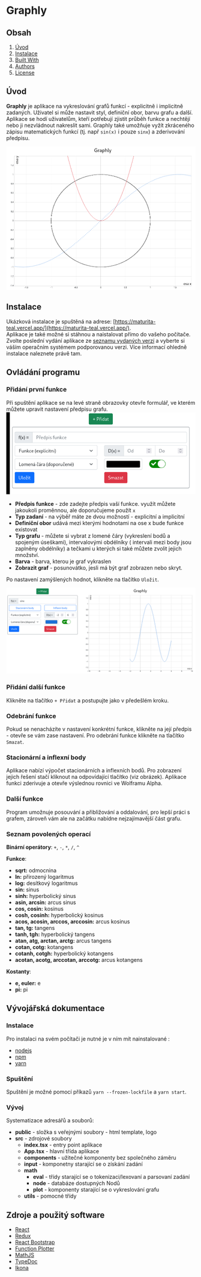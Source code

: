# Graphly

## Obsah

1. [Úvod](#vod)
2. [Instalace](#instalace)
3. [Built With](#built-with)
4. [Authors](#authors)
5. [License](#license)

## Úvod

**Graphly** je aplikace na vykreslování grafů funkcí - explicitně i implicitně zadaných. Uživatel si může nastavit styl,
definiční obor, barvu grafu a další. Aplikace se hodí uživatelům, kteří potřebují zjistit průběh funkce a nechtějí nebo
ji nezvládnout nakreslit sami. Graphly také umožňuje vyžít zkráceného zápisu matematických funkcí (tj. např `sin(x)` i
pouze `sinx`) a zderivování předpisu.

![alt](images/main.png)

## Instalace

Ukázková instalace je spuštěná na adrese: [https://maturita-teal.vercel.app/](https://maturita-teal.vercel.app/). \
Aplikace je také možné si stáhnou a naistalovat přímo do vašeho počítače. Zvolte poslední vydání aplikace
ze [seznamu vydaných verzí](https://github.com/maxa-ondrej/graphly/releases) a vyberte si váším operačním systémem
podporovanou verzi. Více informací ohledně instalace naleznete právě tam.

## Ovládání programu

### Přidání první funkce

Při spuštění aplikace se na levé straně obrazovky otevře formulář, ve kterém můžete upravit nastavení předpisu grafu.
![alt](images/nastaveni-predpisu.png)

- **Předpis funkce** - zde zadejte předpis vaší funkce. využít můžete jakoukoli proměnnou, ale doporučujeme použít `x`
- **Typ zadaní** - na výběř máte ze dvou možností - explicitní a implicitní
- **Definiční obor** udává mezi kterými hodnotami na ose x bude funkce existovat
- **Typ grafu** - můžete si vybrat z lomené čáry (vykreslení bodů a spojeným úseškami), intervalovými obdélníky (
  intervali mezi body jsou zaplněny obdélníky) a tečkami u kterých si také můžete zvolit jejich množství.
- **Barva** - barva, kterou je graf vykraslen
- **Zobrazit graf** - posunovátko, jesli má být graf zobrazen nebo skryt.

Po nastavení zamýšlených hodnot, klikněte na tlačítko `Uložit`.

![alt](images/example-1.png)

### Přidání další funkce

Klikněte na tlačítko `+ Přidat` a postupujte jako v předešlém kroku.

### Odebrání funkce

Pokud se nenacházíte v nastavení konkrétní funkce, klikněte na její předpis - otevře se vám zase nastavení. Pro odebrání
funkce klikněte na tlačítko `Smazat`.

### Stacionární a inflexní body

Aplikace nabízí výpočet stacionárních a inflexních bodů. Pro zobrazení jejich řešení stačí kliknout na odpovídající
tlačítko (viz obrázek). Aplikace funkci zderivuje a otevře výslednou rovnici ve Wolframu Alpha.

### Další funkce

Program umožnuje posouvání a přibližování a oddalování, pro lepší práci s grafem, zároveň vám ale na začátku nabídne
nejzajímavější část grafu.

### Seznam povolených operací

**Binární operátory**: `+`, `-`, `*`, `/`, `^`

**Funkce**:

- **sqrt:** odmocnina
- **ln:** přirozený logaritmus
- **log:** desítkový logaritmus
- **sin:** sinus
- **sinh:** hyperbolický sinus
- **asin, arcsin:** arcus sinus
- **cos, cosin:** kosinus
- **cosh, cosinh:** hyperbolický kosinus
- **acos, acosin, arccos, arccosin:** arcus kosinus
- **tan, tg:** tangens
- **tanh, tgh:** hyperbolický tangens
- **atan, atg, arctan, arctg:** arcus tangens
- **cotan, cotg:** kotangens
- **cotanh, cotgh:** hyperbolický kotangens
- **acotan, acotg, arccotan, arccotg:** arcus kotangens

**Kostanty**:

- **e, euler:** e
- **pi:** pi

## Vývojářská dokumentace

### Instalace

Pro instalaci na svém počítači je nutné je v ním mít nainstalované :

* [nodejs](https://nodejs.org/en/)
* [npm](https://www.npmjs.com/)
* [yarn](https://yarnpkg.com/)

### Spuštění

Spuštění je možné pomocí příkazů `yarn --frozen-lockfile` a `yarn start`.

### Vývoj

Systematizace adresářů a souborů:

* **public** - složka s veřejnými soubory - html template, logo
* **src** - zdrojové soubory
    * **index.tsx** - entry point aplikace
    * **App.tsx** - hlavní třída aplikace
    * **components** - užitečné komponenty bez společného záměru
    * **input** - komponetny starající se o získání zadání
    * **math**
        * **eval** - třídy starající se o tokenizaci/lexovaní a parsovaní zadání
        * **node** - databáze dostupných Nodů
        * **plot** - komponenty starající se o vykreslování grafu
    * **utils** - pomocné třídy

## Zdroje a použitý software
  - [React](https://reactjs.org/)
  - [Redux](https://redux.js.org/)
  - [React Bootstrap](https://react-bootstrap.netlify.app/)
  - [Function Plotter](https://mauriciopoppe.github.io/function-plot/)
  - [MathJS](https://mathjs.org/)
  - [TypeDoc](https://typedoc.org/)
  - [Ikona](https://www.pngwing.com/en/free-png-pwrrp)